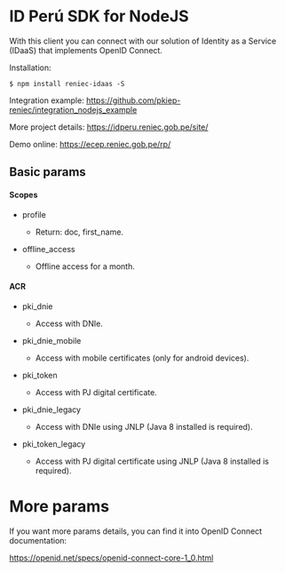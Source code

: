 # ID Perú SDK for NodeJS
With this client you can connect with our solution of Identity as a Service (IDaaS) that implements OpenID Connect.

Installation:
```
$ npm install reniec-idaas -S
```

Integration example:
https://github.com/pkiep-reniec/integration_nodejs_example

More project details:
https://idperu.reniec.gob.pe/site/

Demo online:
https://ecep.reniec.gob.pe/rp/

## Basic params
#### Scopes
- profile
    - Return: doc, first_name.
	
- offline_access
    - Offline access for a month.
	
#### ACR
- pki_dnie
    - Access with DNIe.

- pki_dnie_mobile
    - Access with mobile certificates (only for android devices).
	
- pki_token
    - Access with PJ digital certificate.
    
- pki_dnie_legacy
    - Access with DNIe using JNLP (Java 8 installed is required).
    
- pki_token_legacy 
    - Access with PJ digital certificate using JNLP (Java 8 installed is required).

# More params
If you want more params details, you can find it into OpenID Connect documentation:

https://openid.net/specs/openid-connect-core-1_0.html
